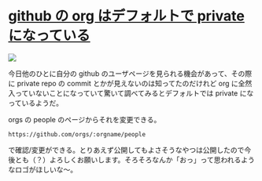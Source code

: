# [github の org はデフォルトで private になっている](/2014/08/22/github-org-is-private-in-default.html)

![](https://cloud.githubusercontent.com/assets/557961/4008809/eb51b9f0-29db-11e4-8009-adbe8434f493.png)

今日他のひとに自分の github のユーザページを見られる機会があって、その際に private repo の commit とかが見えないのは知ってたのだけれど org に全然入っていないことになっていて驚いて調べてみるとデフォルトでは private になっているようだ。

orgs の people のページからそれを変更できる。

```
https://github.com/orgs/:orgname/people
```

で確認/変更ができる。とりあえず公開してもよさそうなやつは公開したので今後とも（？）よろしくお願いします。そろそろなんか「おっ」って思われるようなロゴがほしいな〜。
